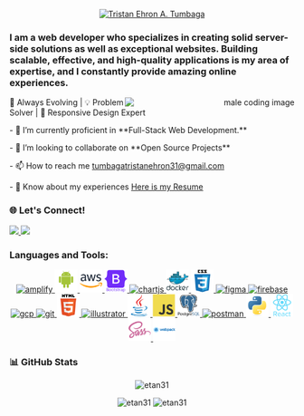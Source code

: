   <p align="center">
    <a href="https://git.io/typing-svg"><img src="https://readme-typing-svg.demolab.com?font=Fira+Code&pause=1000&width=435&lines=Hi+%F0%9F%91%8B%2C+I'm+Tristan+Ehron+Tumbaga" alt="Tristan Ehron A. Tumbaga" /></a>
   </p>


<p align="left">
   <h3>I am a web developer who specializes in creating solid server-side solutions as well as exceptional websites. Building scalable, effective, and high-quality applications is my area of expertise, and I constantly provide amazing online experiences.</h3>
  <p align="right">
   <img align="right" width="300" src="https://camo.githubusercontent.com/99b34ed299ad93581aeb11d7b5a0a358063f26305969cdc3fae6a22f0cd2d747/68747470733a2f2f63646e2e6472696262626c652e636f6d2f75736572732f3932363533372f73637265656e73686f74732f343530323932342f707974686f6e2d322e676966" alt="male coding image" />
</p>
   <p>🚀 Always Evolving | 💡 Problem Solver | 🎨 Responsive Design Expert</p>
   <p>- 🌱 I’m currently proficient in **Full-Stack Web Development.** </p>
    <p>- 👯 I’m looking to collaborate on **Open Source Projects**</p>
   <p>- 📫 How to reach me <a href="mailto:tumbagatristanehron31@gmail.com">tumbagatristanehron31@gmail.com</a></p>
   <p>- 📄 Know about my experiences <a href="https://github.com/Etan31/resume_file/blob/5991ab67c9682be63599b9b02abc3455add10662/Tristan_Ehron_Tumbaga_Resume.pdf">Here is my Resume</a></p>
</p>


<p align="center">
   <h3>🌐 Let's Connect!</h3>
   <a href="https://www.linkedin.com/in/tristan-ehron-tumbaga-b42478175/">
      <img src="https://img.shields.io/badge/LinkedIn-%230077B5.svg?style=for-the-badge&logo=linkedin&logoColor=white" />
   </a>
   <a href="https://www.tristanehrontumbaga.xyz/">
      <img src="https://img.shields.io/badge/Website-%23121011.svg?style=for-the-badge&logo=google-chrome&logoColor=white" />
   </a>
</p>

   <h3 align="left">Languages and Tools:</h3>
   <p align="center"> <a href="https://aws.amazon.com/amplify/" target="_blank" rel="noreferrer"> <img
            src="https://docs.amplify.aws/assets/logo-dark.svg" alt="amplify" width="40" height="40" /> </a> <a
         href="https://developer.android.com" target="_blank" rel="noreferrer"> <img
            src="https://raw.githubusercontent.com/devicons/devicon/master/icons/android/android-original-wordmark.svg"
            alt="android" width="40" height="40" /> </a> <a href="https://aws.amazon.com" target="_blank"
         rel="noreferrer">
         <img
            src="https://raw.githubusercontent.com/devicons/devicon/master/icons/amazonwebservices/amazonwebservices-original-wordmark.svg"
            alt="aws" width="40" height="40" /> </a> <a href="https://getbootstrap.com" target="_blank"
         rel="noreferrer">
         <img
            src="https://raw.githubusercontent.com/devicons/devicon/master/icons/bootstrap/bootstrap-plain-wordmark.svg"
            alt="bootstrap" width="40" height="40" /> </a> <a href="https://www.chartjs.org" target="_blank"
         rel="noreferrer"> <img src="https://www.chartjs.org/media/logo-title.svg" alt="chartjs" width="40"
            height="40" />
      </a>
      </a> <a href="https://www.docker.com/" target="_blank" rel="noreferrer"> <img
            src="https://raw.githubusercontent.com/devicons/devicon/master/icons/docker/docker-original-wordmark.svg"
            alt="docker" width="40" height="40" /> </a>
      <a href="https://www.w3schools.com/css/" target="_blank" rel="noreferrer"> <img
            src="https://raw.githubusercontent.com/devicons/devicon/master/icons/css3/css3-original-wordmark.svg"
            alt="css3" width="40" height="40" /> </a> <a href="https://www.figma.com/" target="_blank" rel="noreferrer">
         <img src="https://www.vectorlogo.zone/logos/figma/figma-icon.svg" alt="figma" width="40" height="40" /> </a> <a
         href="https://firebase.google.com/" target="_blank" rel="noreferrer"> <img
            src="https://www.vectorlogo.zone/logos/firebase/firebase-icon.svg" alt="firebase" width="40" height="40" />
      </a> <a href="https://cloud.google.com" target="_blank" rel="noreferrer"> <img
            src="https://www.vectorlogo.zone/logos/google_cloud/google_cloud-icon.svg" alt="gcp" width="40"
            height="40" />
      </a> <a href="https://git-scm.com/" target="_blank" rel="noreferrer"> <img
            src="https://www.vectorlogo.zone/logos/git-scm/git-scm-icon.svg" alt="git" width="40" height="40" /> </a> <a
         href="https://www.w3.org/html/" target="_blank" rel="noreferrer"> <img
            src="https://raw.githubusercontent.com/devicons/devicon/master/icons/html5/html5-original-wordmark.svg"
            alt="html5" width="40" height="40" /> </a> <a href="https://www.adobe.com/in/products/illustrator.html"
         target="_blank" rel="noreferrer"> <img
            src="https://www.vectorlogo.zone/logos/adobe_illustrator/adobe_illustrator-icon.svg" alt="illustrator"
            width="40" height="40" /> </a> <a href="https://www.java.com" target="_blank" rel="noreferrer"> <img
            src="https://raw.githubusercontent.com/devicons/devicon/master/icons/java/java-original.svg" alt="java"
            width="40" height="40" /> </a> <a href="https://developer.mozilla.org/en-US/docs/Web/JavaScript"
         target="_blank" rel="noreferrer"> <img
            src="https://raw.githubusercontent.com/devicons/devicon/master/icons/javascript/javascript-original.svg"
            alt="javascript" width="40" height="40" /> </a> <a href="https://www.postgresql.org" target="_blank"
         rel="noreferrer"> <img
            src="https://raw.githubusercontent.com/devicons/devicon/master/icons/postgresql/postgresql-original-wordmark.svg"
            alt="postgresql" width="40" height="40" /> </a> <a href="https://postman.com" target="_blank"
         rel="noreferrer">
         <img src="https://www.vectorlogo.zone/logos/getpostman/getpostman-icon.svg" alt="postman" width="40"
            height="40" /> </a> <a href="https://www.python.org" target="_blank" rel="noreferrer"> <img
            src="https://raw.githubusercontent.com/devicons/devicon/master/icons/python/python-original.svg"
            alt="python" width="40" height="40" /> </a> <a href="https://reactjs.org/" target="_blank" rel="noreferrer">
         <img src="https://raw.githubusercontent.com/devicons/devicon/master/icons/react/react-original-wordmark.svg"
            alt="react" width="40" height="40" /> </a> <a href="https://sass-lang.com" target="_blank" rel="noreferrer">
         <img src="https://raw.githubusercontent.com/devicons/devicon/master/icons/sass/sass-original.svg" alt="sass"
            width="40" height="40" /> </a> <a href="https://webpack.js.org" target="_blank" rel="noreferrer"> <img
            src="https://raw.githubusercontent.com/devicons/devicon/d00d0969292a6569d45b06d3f350f463a0107b0d/icons/webpack/webpack-original-wordmark.svg"
            alt="webpack" width="40" height="40" /> </a>
   </p>

   <h3>📊 GitHub Stats</h3>
   <p align="center"> <img
         src="https://github-readme-stats.vercel.app/api/top-langs?username=etan31&show_icons=true&locale=en&layout=compact"
         alt="etan31" />
   </p>

   <p align="center">
      <img src="https://github-readme-stats.vercel.app/api?username=etan31&show_icons=true&locale=en" alt="etan31" />
      <img src="https://github-readme-streak-stats.herokuapp.com/?user=etan31&" alt="etan31" />
   </p>
